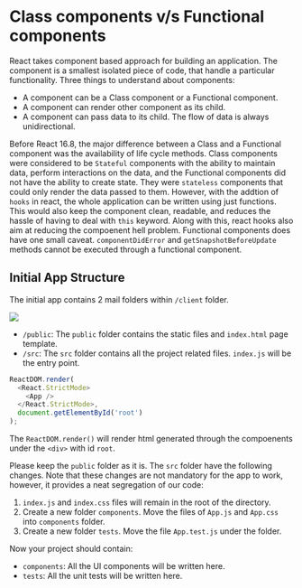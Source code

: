 # Class components v/s Functional components

React takes component based approach for building an application. The component is a smallest isolated piece of code, that handle a particular functionality. Three things to understand about components:

- A component can be a Class component or a Functional component.
- A component can render other component as its child.
- A component can pass data to its child. The flow of data is always unidirectional.

Before React 16.8, the major difference between a Class and a Functional component was the availability of life cycle methods. Class components were considered to be `Stateful` components with the ability to maintain data, perform interactions on the data, and the Functional components did not have the ability to create state. They were `stateless` components that could only render the data passed to them. However, with the addtion of `hooks` in react, the whole application can be written using just functions. This would also keep the component clean, readable, and reduces the hassle of having to deal with `this` keyword. Along with this, react hooks also aim at reducing the compoenent hell problem. Functional components does have one small caveat. `componentDidError` and `getSnapshotBeforeUpdate` methods cannot be executed through a functional component. 

## Initial App Structure

The initial app contains 2 mail folders within `/client` folder. 

<img src="https://i.imgur.com/l7WkthU.png" />

- `/public`: The `public` folder contains the static files and `index.html` page template.
- `/src`: The `src` folder contains all the project related files. `index.js` will be the entry point.

```javascript
ReactDOM.render(
  <React.StrictMode>
    <App />
  </React.StrictMode>,
  document.getElementById('root')
);
```

The `ReactDOM.render()` will render html generated through the compoenents under the `<div>` with id `root`.

Please keep the `public` folder as it is. The `src` folder have the following changes. Note that these changes are not mandatory for the app to work, however, it provides a neat segregation of our code:

1. `index.js` and `index.css` files will remain in the root of the directory.
2. Create a new folder `components`. Move the files of `App.js` and `App.css` into `components` folder.
3. Create a new folder `tests`. Move the file `App.test.js` under the folder.


Now your project should contain: 
- `components`: All the UI components will be written here.
- `tests`: All the unit tests will be written here.